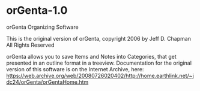 # orGenta-1.0
orGenta Organizing Software

This is the original version of orGenta, copyright 2006 by Jeff D. Chapman
All Rights Reserved

orGenta allows you to save Items and Notes into Categories, that get presented in an outline format in a treeview.
Documentation for the original version of this software is on the Internet Archive, here:
https://web.archive.org/web/20080726020402/http://home.earthlink.net/~jdc24/orGenta/orGentaHome.htm

